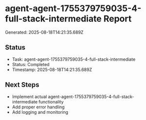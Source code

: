 # agent-agent-1755379759035-4-full-stack-intermediate Report

Generated: 2025-08-18T14:21:35.689Z

## Status
- Task: agent-agent-1755379759035-4-full-stack-intermediate
- Status: Completed
- Timestamp: 2025-08-18T14:21:35.689Z

## Next Steps
- Implement actual agent-agent-1755379759035-4-full-stack-intermediate functionality
- Add proper error handling
- Add logging and monitoring
